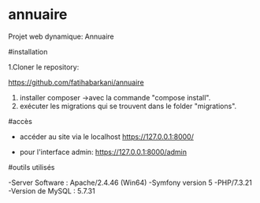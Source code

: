 # annuaire

Projet web dynamique: Annuaire

#installation

1.Cloner le repository:

https://github.com/fatihabarkani/annuaire

1. installer composer ->avec la commande "compose install".
2. exécuter les migrations qui se trouvent dans le folder "migrations".

#accès

- accéder au site via le localhost https://127.0.0.1:8000/

- pour l'interface admin: https://127.0.0.1:8000/admin

#outils utilisés

-Server Software : Apache/2.4.46 (Win64) 
-Symfony version 5
-PHP/7.3.21
-Version de MySQL : 5.7.31


